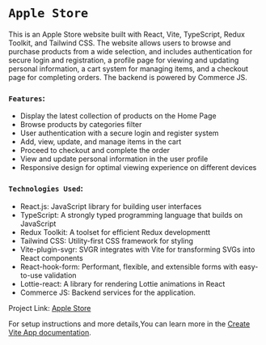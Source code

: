 # `Apple Store`

This is an Apple Store website built with React, Vite, TypeScript, Redux Toolkit, and Tailwind CSS. The website allows users to browse and purchase products from a wide selection, and includes authentication for secure login and registration, a profile page for viewing and updating personal information, a cart system for managing items, and a checkout page for completing orders. The backend is powered by Commerce JS.

### `Features`:
- Display the latest collection of products on the Home Page
- Browse products by categories filter
- User authentication with a secure login and register system
- Add, view, update, and manage items in the cart
- Proceed to checkout and complete the order
- View and update personal information in the user profile
- Responsive design for optimal viewing experience on different devices

### `Technologies Used`: 
- React.js: JavaScript library for building user interfaces
- TypeScript: A strongly typed programming language that builds on JavaScript
- Redux Toolkit: A toolset for efficient Redux developmentt
- Tailwind CSS: Utility-first CSS framework for styling
- Vite-plugin-svgr:  SVGR integrates with Vite for transforming SVGs into React components
- React-hook-form: Performant, flexible, and extensible forms with easy-to-use validation
- Lottie-react: A library for rendering Lottie animations in React
- Commerce JS: Backend services for the application.

Project Link: [Apple Store](https://apple-srore.netlify.app)

For setup instructions and more details,You can learn more in the [Create Vite App documentation](https://vitejs.dev/guide/).


